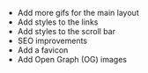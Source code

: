 -   Add more gifs for the main layout
-   Add styles to the links
-   Add styles to the scroll bar
-   SEO improvements
-   Add a favicon
-   Add Open Graph (OG) images
